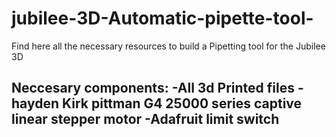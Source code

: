 # jubilee-3D-Automatic-pipette-tool-
Find here all the necessary resources to build a Pipetting tool for the Jubilee 3D


Neccesary components:
-All 3d Printed files
-hayden Kirk pittman G4 25000 series captive linear stepper motor
-Adafruit limit switch
-
